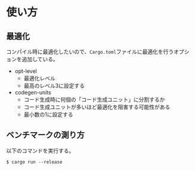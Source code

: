 # 使い方
## 最適化
コンパイル時に最適化したいので、`Cargo.toml`ファイルに最適化を行うオプションを追加している。

* opt-level
  * 最適化レベル
  * 最高のレベル3に設定する
* codegen-units
  * コード生成時に何個の「コード生成ユニット」に分割するか
  * コード生成ユニットが多いほど最適化を阻害する可能性がある
  * 最小数の1に設定する

## ベンチマークの測り方
以下のコマンドを実行する。
```
$ cargo run --release
```
